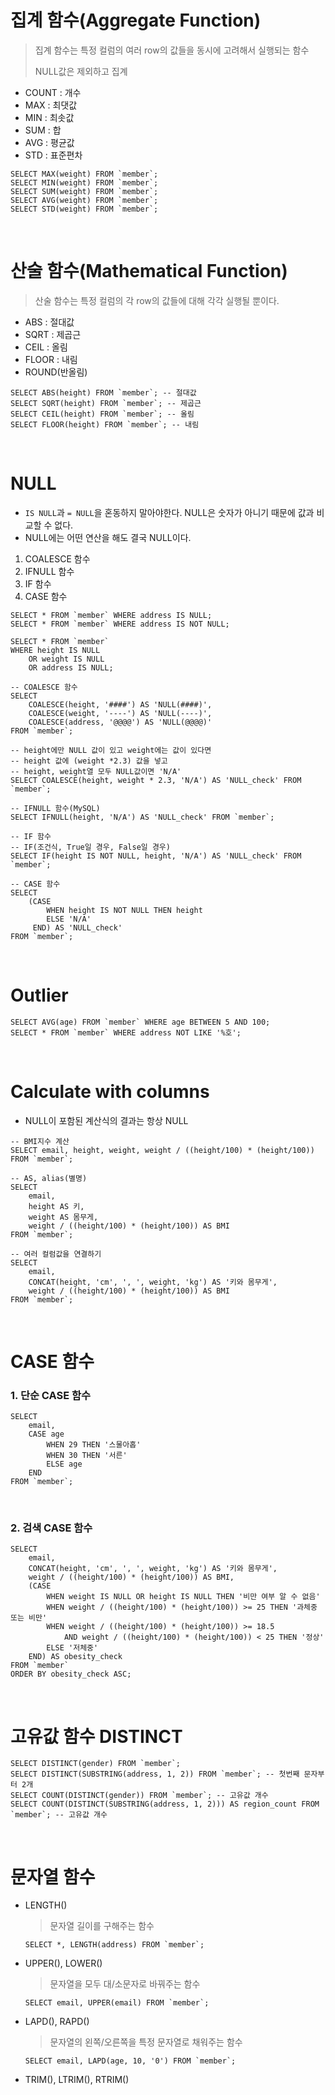 # 집계 함수(Aggregate Function)

> 집계 함수는 특정 컬럼의 여러 row의 값들을 동시에 고려해서 실행되는 함수
>
> NULL값은 제외하고 집계

- COUNT : 개수
- MAX : 최댓값
- MIN : 최솟값
- SUM : 합
- AVG : 평균값
- STD : 표준편차

```mysql
SELECT MAX(weight) FROM `member`;
SELECT MIN(weight) FROM `member`;
SELECT SUM(weight) FROM `member`;
SELECT AVG(weight) FROM `member`;
SELECT STD(weight) FROM `member`;
```

<br/>

# 산술 함수(Mathematical Function)

> 산술 함수는 특정 컬럼의 각 row의 값들에 대해 각각 실행될 뿐이다.

- ABS : 절대값
- SQRT : 제곱근
- CEIL : 올림
- FLOOR : 내림
- ROUND(반올림)

```mysql
SELECT ABS(height) FROM `member`; -- 절대값
SELECT SQRT(height) FROM `member`; -- 제곱근
SELECT CEIL(height) FROM `member`; -- 올림
SELECT FLOOR(height) FROM `member`; -- 내림
```

<br/>

# NULL

- `IS NULL`과 `= NULL`을 혼동하지 말아야한다. NULL은 숫자가 아니기 때문에 값과 비교할 수 없다.
- NULL에는 어떤 연산을 해도 결국 NULL이다.

1. COALESCE 함수
2. IFNULL 함수
3. IF 함수
4. CASE 함수

```mysql
SELECT * FROM `member` WHERE address IS NULL;
SELECT * FROM `member` WHERE address IS NOT NULL;

SELECT * FROM `member`
WHERE height IS NULL
	OR weight IS NULL
	OR address IS NULL;

-- COALESCE 함수
SELECT 
	COALESCE(height, '####') AS 'NULL(####)',
	COALESCE(weight, '----') AS 'NULL(----)',
	COALESCE(address, '@@@@') AS 'NULL(@@@@)'
FROM `member`;

-- height에만 NULL 값이 있고 weight에는 값이 있다면 
-- height 값에 (weight *2.3) 값을 넣고 
-- height, weight열 모두 NULL값이면 'N/A'
SELECT COALESCE(height, weight * 2.3, 'N/A') AS 'NULL_check' FROM `member`;

-- IFNULL 함수(MySQL)
SELECT IFNULL(height, 'N/A') AS 'NULL_check' FROM `member`;

-- IF 함수
-- IF(조건식, True일 경우, False일 경우)
SELECT IF(height IS NOT NULL, height, 'N/A') AS 'NULL_check' FROM `member`;

-- CASE 함수
SELECT
	(CASE
     	WHEN height IS NOT NULL THEN height
     	ELSE 'N/A'
     END) AS 'NULL_check'
FROM `member`;
```

<br/>

# Outlier

```mysql
SELECT AVG(age) FROM `member` WHERE age BETWEEN 5 AND 100;
SELECT * FROM `member` WHERE address NOT LIKE '%호';
```

<br/>

# Calculate with columns

- NULL이 포함된 계산식의 결과는 항상 NULL

```mysql
-- BMI지수 계산
SELECT email, height, weight, weight / ((height/100) * (height/100)) FROM `member`;

-- AS, alias(별명) 
SELECT 
	email, 
	height AS 키, 
    weight AS 몸무게, 
    weight / ((height/100) * (height/100)) AS BMI
FROM `member`;

-- 여러 컬럼값을 연결하기
SELECT 
	email, 
	CONCAT(height, 'cm', ', ', weight, 'kg') AS '키와 몸무게',
    weight / ((height/100) * (height/100)) AS BMI
FROM `member`;
```

<br/>

# CASE 함수

### 1. 단순 CASE 함수

```mysql
SELECT 
	email,
    CASE age
        WHEN 29 THEN '스물아홉'
        WHEN 30 THEN '서른'
        ELSE age
    END
FROM `member`;
```

<br/>

### 2. 검색 CASE 함수

```mysql
SELECT
	email, 
	CONCAT(height, 'cm', ', ', weight, 'kg') AS '키와 몸무게',
    weight / ((height/100) * (height/100)) AS BMI,
	(CASE
		WHEN weight IS NULL OR height IS NULL THEN '비만 여부 알 수 없음'
		WHEN weight / ((height/100) * (height/100)) >= 25 THEN '과체중 또는 비만'
		WHEN weight / ((height/100) * (height/100)) >= 18.5
			AND weight / ((height/100) * (height/100)) < 25 THEN '정상'
		ELSE '저체중'
	END) AS obesity_check
FROM `member`
ORDER BY obesity_check ASC;
```

<br/>

# 고유값 함수 DISTINCT

```mysql
SELECT DISTINCT(gender) FROM `member`;
SELECT DISTINCT(SUBSTRING(address, 1, 2)) FROM `member`; -- 첫번째 문자부터 2개
SELECT COUNT(DISTINCT(gender)) FROM `member`; -- 고유값 개수
SELECT COUNT(DISTINCT(SUBSTRING(address, 1, 2))) AS region_count FROM `member`; -- 고유값 개수
```

<br/>

# 문자열 함수

- LENGTH()

  > 문자열 길이를 구해주는 함수

  ```mysql
  SELECT *, LENGTH(address) FROM `member`;
  ```

- UPPER(), LOWER()

  > 문자열을 모두 대/소문자로 바꿔주는 함수

  ```mysql
  SELECT email, UPPER(email) FROM `member`;
  ```

- LAPD(), RAPD()

  > 문자열의 왼쪽/오른쪽을 특정 문자열로 채워주는 함수

  ```mysql
  SELECT email, LAPD(age, 10, '0') FROM `member`;
  ```

- TRIM(), LTRIM(), RTRIM()

  > 